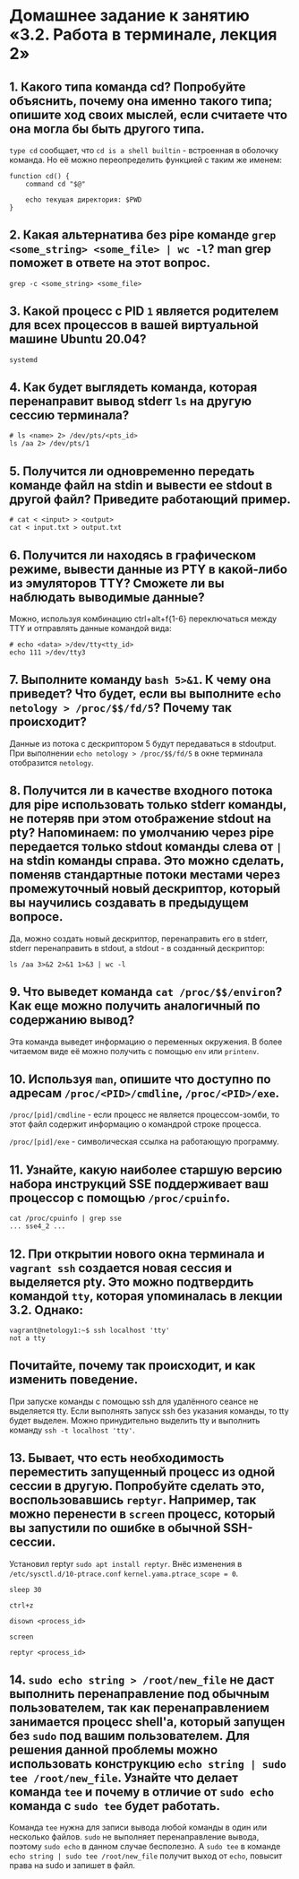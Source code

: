 # Домашнее задание к занятию «3.2. Работа в терминале, лекция 2»

## 1. Какого типа команда cd? Попробуйте объяснить, почему она именно такого типа; опишите ход своих мыслей, если считаете что она могла бы быть другого типа.

`type cd` сообщает, что `cd is a shell builtin` - встроенная в оболочку команда.
Но её можно переопределить функцией с таким же именем:

```shell
function cd() {
    command cd "$@"
    
    echo текущая директория: $PWD
}
```

## 2. Какая альтернатива без pipe команде `grep <some_string> <some_file> | wc -l`? man grep поможет в ответе на этот вопрос.

`grep -c <some_string> <some_file>`

## 3. Какой процесс с PID `1` является родителем для всех процессов в вашей виртуальной машине Ubuntu 20.04?

`systemd`

## 4. Как будет выглядеть команда, которая перенаправит вывод stderr `ls` на другую сессию терминала?

```shell
# ls <name> 2> /dev/pts/<pts_id>
ls /aa 2> /dev/pts/1
```

## 5. Получится ли одновременно передать команде файл на stdin и вывести ее stdout в другой файл? Приведите работающий пример.

```shell
# cat < <input> > <output>
cat < input.txt > output.txt
```

## 6. Получится ли находясь в графическом режиме, вывести данные из PTY в какой-либо из эмуляторов TTY? Сможете ли вы наблюдать выводимые данные?

Можно, используя комбинацию ctrl+alt+f{1-6} переключаться между TTY и отправлять данные командой вида:

```shell
# echo <data> >/dev/tty<tty_id>
echo 111 >/dev/tty3
```

## 7. Выполните команду `bash 5>&1`. К чему она приведет? Что будет, если вы выполните `echo netology > /proc/$$/fd/5`? Почему так происходит?

Данные из потока с дескриптором 5 будут передаваться в stdoutput. При выполнении `echo netology > /proc/$$/fd/5` в окне
терминала отобразится `netology`.

## 8. Получится ли в качестве входного потока для pipe использовать только stderr команды, не потеряв при этом отображение stdout на pty? Напоминаем: по умолчанию через pipe передается только stdout команды слева от `|` на stdin команды справа. Это можно сделать, поменяв стандартные потоки местами через промежуточный новый дескриптор, который вы научились создавать в предыдущем вопросе.

Да, можно создать новый дескриптор, перенаправить его в stderr, stderr перенаправить в stdout, а stdout - в созданный
дескриптор:

```shell
ls /aa 3>&2 2>&1 1>&3 | wc -l
```

## 9. Что выведет команда `cat /proc/$$/environ`? Как еще можно получить аналогичный по содержанию вывод?

Эта команда выведет информацию о переменных окружения. В более читаемом виде её можно получить с помощью `env`
или `printenv`.

## 10. Используя `man`, опишите что доступно по адресам `/proc/<PID>/cmdline`, `/proc/<PID>/exe`.

`/proc/[pid]/cmdline` - если процесс не является процессом-зомби, то этот файл содержит информацию о командрой строке
процесса.

`/proc/[pid]/exe` - символическая ссылка на работающую программу.

## 11. Узнайте, какую наиболее старшую версию набора инструкций SSE поддерживает ваш процессор с помощью `/proc/cpuinfo`.

```shell
cat /proc/cpuinfo | grep sse
... sse4_2 ...
```

## 12. При открытии нового окна терминала и `vagrant ssh` создается новая сессия и выделяется pty. Это можно подтвердить командой `tty`, которая упоминалась в лекции 3.2. Однако:

```shell
vagrant@netology1:~$ ssh localhost 'tty'
not a tty
```

## Почитайте, почему так происходит, и как изменить поведение.

При запуске команды с помощью ssh для удалённого сеансе не выделяется tty. Если выполнять запуск ssh без указания
команды, то tty будет выделен. Можно принудительно выделить tty и выполнить команду `ssh -t localhost 'tty'`.

## 13. Бывает, что есть необходимость переместить запущенный процесс из одной сессии в другую. Попробуйте сделать это, воспользовавшись `reptyr`. Например, так можно перенести в `screen` процесс, который вы запустили по ошибке в обычной SSH-сессии.

Установил reptyr `sudo apt install reptyr`.
Внёс изменения в `/etc/sysctl.d/10-ptrace.conf` `kernel.yama.ptrace_scope = 0`.

```shell
sleep 30

ctrl+z

disown <process_id>

screen

reptyr <process_id>
```

## 14. `sudo echo string > /root/new_file` не даст выполнить перенаправление под обычным пользователем, так как перенаправлением занимается процесс shell'а, который запущен без `sudo` под вашим пользователем. Для решения данной проблемы можно использовать конструкцию `echo string | sudo tee /root/new_file`. Узнайте что делает команда `tee` и почему в отличие от `sudo echo` команда с `sudo tee` будет работать.

Команда `tee` нужна для записи вывода любой команды в один или несколько файлов. `sudo` не выполняет перенаправление
вывода, поэтому `sudo echo` в данном случае бесполезно. А `sudo tee` в команде `echo string | sudo tee /root/new_file`
получит выход от `echo`, повысит права на sudo и запишет в файл.